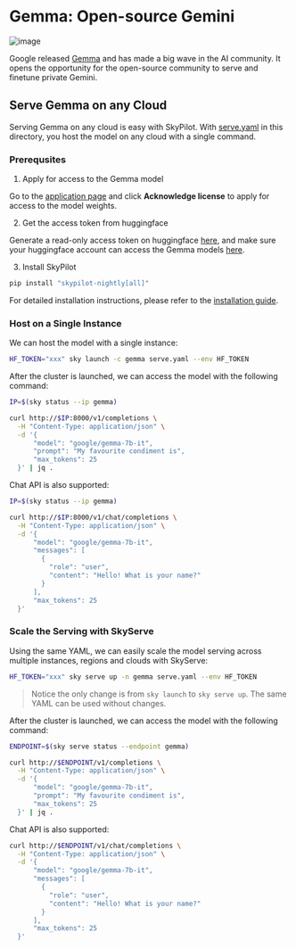 # Gemma: Open-source Gemini
![image](https://github.com/skypilot-org/skypilot/assets/6753189/e452c39e-b5ef-4cb2-ab48-053f9e6f67b7)

Google released [Gemma](https://blog.google/technology/developers/gemma-open-models/) and has made a big wave in the AI community.
It opens the opportunity for the open-source community to serve and finetune private Gemini.

## Serve Gemma on any Cloud

Serving Gemma on any cloud is easy with SkyPilot. With [serve.yaml](https://github.com/skypilot-org/skypilot/tree/master/llm/gemma/serve.yaml) in this directory, you host the model on any cloud with a single command.

### Prerequsites

1. Apply for access to the Gemma model

Go to the [application page](https://huggingface.co/google/gemma-7b) and click **Acknowledge license** to apply for access to the model weights.


2. Get the access token from huggingface

Generate a read-only access token on huggingface [here](https://huggingface.co/settings/token), and make sure your huggingface account can access the Gemma models [here](https://huggingface.co/google/gemma-7b).

3. Install SkyPilot

```bash
pip install "skypilot-nightly[all]"
```
For detailed installation instructions, please refer to the [installation guide](https://docs.skypilot.co/en/latest/getting-started/installation.html).

### Host on a Single Instance

We can host the model with a single instance:
```bash
HF_TOKEN="xxx" sky launch -c gemma serve.yaml --env HF_TOKEN
```

After the cluster is launched, we can access the model with the following command:
```bash
IP=$(sky status --ip gemma)

curl http://$IP:8000/v1/completions \
  -H "Content-Type: application/json" \
  -d '{
      "model": "google/gemma-7b-it",
      "prompt": "My favourite condiment is",
      "max_tokens": 25
  }' | jq .
```

Chat API is also supported:
```bash
IP=$(sky status --ip gemma)

curl http://$IP:8000/v1/chat/completions \
  -H "Content-Type: application/json" \
  -d '{
      "model": "google/gemma-7b-it",
      "messages": [
        {
          "role": "user",
          "content": "Hello! What is your name?"
        }
      ],
      "max_tokens": 25
  }'
```

### Scale the Serving with SkyServe


Using the same YAML, we can easily scale the model serving across multiple instances, regions and clouds with SkyServe:
```bash
HF_TOKEN="xxx" sky serve up -n gemma serve.yaml --env HF_TOKEN
```

> Notice the only change is from `sky launch` to `sky serve up`. The same YAML can be used without changes.

After the cluster is launched, we can access the model with the following command:
```bash
ENDPOINT=$(sky serve status --endpoint gemma)

curl http://$ENDPOINT/v1/completions \
  -H "Content-Type: application/json" \
  -d '{
      "model": "google/gemma-7b-it",
      "prompt": "My favourite condiment is",
      "max_tokens": 25
  }' | jq .
```

Chat API is also supported:
```bash
curl http://$ENDPOINT/v1/chat/completions \
  -H "Content-Type: application/json" \
  -d '{
      "model": "google/gemma-7b-it",
      "messages": [
        {
          "role": "user",
          "content": "Hello! What is your name?"
        }
      ],
      "max_tokens": 25
  }'
```
